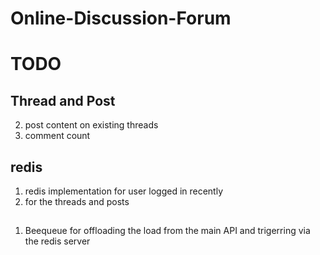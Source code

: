 # Online-Discussion-Forum

# TODO

## Thread and Post
2. post content on existing threads
3. comment count

## redis
1. redis implementation for user logged in recently
2. for the threads and posts

##
1. Beequeue for offloading the load from the main API and trigerring via the redis server
